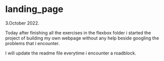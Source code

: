 # landing_page

3.October 2022.


Today after finishing all the exercises in the flexbox folder i started the project of building my own webpage without any help beside googling the problems that i encounter.

I will update the readme file everytime i encounter a roadblock.